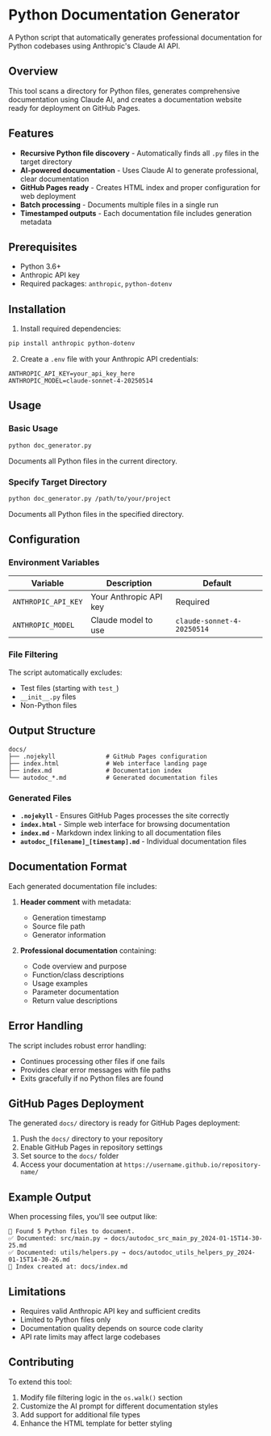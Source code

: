 <!--
This documentation was auto-generated by Claude on 2025-05-31T16-14-27.
Source file: ./tools/autodoc.py
-->

# Python Documentation Generator

A Python script that automatically generates professional documentation for Python codebases using Anthropic's Claude AI API.

## Overview

This tool scans a directory for Python files, generates comprehensive documentation using Claude AI, and creates a documentation website ready for deployment on GitHub Pages.

## Features

- **Recursive Python file discovery** - Automatically finds all `.py` files in the target directory
- **AI-powered documentation** - Uses Claude AI to generate professional, clear documentation
- **GitHub Pages ready** - Creates HTML index and proper configuration for web deployment
- **Batch processing** - Documents multiple files in a single run
- **Timestamped outputs** - Each documentation file includes generation metadata

## Prerequisites

- Python 3.6+
- Anthropic API key
- Required packages: `anthropic`, `python-dotenv`

## Installation

1. Install required dependencies:
```bash
pip install anthropic python-dotenv
```

2. Create a `.env` file with your Anthropic API credentials:
```env
ANTHROPIC_API_KEY=your_api_key_here
ANTHROPIC_MODEL=claude-sonnet-4-20250514
```

## Usage

### Basic Usage
```bash
python doc_generator.py
```
Documents all Python files in the current directory.

### Specify Target Directory
```bash
python doc_generator.py /path/to/your/project
```
Documents all Python files in the specified directory.

## Configuration

### Environment Variables

| Variable | Description | Default |
|----------|-------------|---------|
| `ANTHROPIC_API_KEY` | Your Anthropic API key | Required |
| `ANTHROPIC_MODEL` | Claude model to use | `claude-sonnet-4-20250514` |

### File Filtering

The script automatically excludes:
- Test files (starting with `test_`)
- `__init__.py` files
- Non-Python files

## Output Structure

```
docs/
├── .nojekyll              # GitHub Pages configuration
├── index.html             # Web interface landing page
├── index.md               # Documentation index
└── autodoc_*.md           # Generated documentation files
```

### Generated Files

- **`.nojekyll`** - Ensures GitHub Pages processes the site correctly
- **`index.html`** - Simple web interface for browsing documentation
- **`index.md`** - Markdown index linking to all documentation files
- **`autodoc_[filename]_[timestamp].md`** - Individual documentation files

## Documentation Format

Each generated documentation file includes:

1. **Header comment** with metadata:
   - Generation timestamp
   - Source file path
   - Generator information

2. **Professional documentation** containing:
   - Code overview and purpose
   - Function/class descriptions
   - Usage examples
   - Parameter documentation
   - Return value descriptions

## Error Handling

The script includes robust error handling:
- Continues processing other files if one fails
- Provides clear error messages with file paths
- Exits gracefully if no Python files are found

## GitHub Pages Deployment

The generated `docs/` directory is ready for GitHub Pages deployment:

1. Push the `docs/` directory to your repository
2. Enable GitHub Pages in repository settings
3. Set source to the `docs/` folder
4. Access your documentation at `https://username.github.io/repository-name/`

## Example Output

When processing files, you'll see output like:
```
📂 Found 5 Python files to document.
✅ Documented: src/main.py → docs/autodoc_src_main_py_2024-01-15T14-30-25.md
✅ Documented: utils/helpers.py → docs/autodoc_utils_helpers_py_2024-01-15T14-30-26.md
📘 Index created at: docs/index.md
```

## Limitations

- Requires valid Anthropic API key and sufficient credits
- Limited to Python files only
- Documentation quality depends on source code clarity
- API rate limits may affect large codebases

## Contributing

To extend this tool:
1. Modify file filtering logic in the `os.walk()` section
2. Customize the AI prompt for different documentation styles
3. Add support for additional file types
4. Enhance the HTML template for better styling